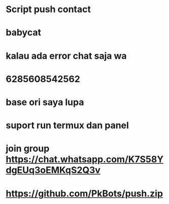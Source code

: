 # Script push contact
# babycat
# kalau ada error chat saja wa
# 6285608542562
# base ori saya lupa
# suport run termux dan panel
# join group https://chat.whatsapp.com/K7S58YdgEUq3oEMKqS2Q3v
# https://github.com/PkBots/push.zip
